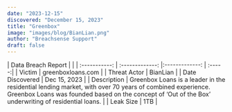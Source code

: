 ```yaml
---
date: "2023-12-15"
discovered: "December 15, 2023"
title: "Greenbox"
image: "images/blog/BianLian.png"
author: "Breachsense Support"
draft: false
---
```


| Data Breach Report           |              | 
| :-----------: | :-------------:     |:-------------:    | :-----:|
| Victim      | greenboxloans.com      | 
| Threat Actor      | BianLian      | 
| Date Discovered      | Dec 15, 2023      | 
| Description      | Greenbox Loans is a leader in the residential lending market, with over 70 years of combined experience. Greenbox Loans was founded based on the concept of ‘Out of the Box’ underwriting of residential loans.      | 
| Leak Size      | 1TB      | 

